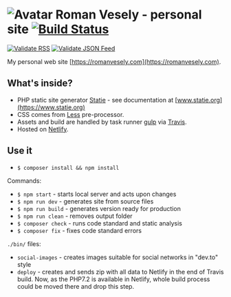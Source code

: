 # ![Avatar](https://www.gravatar.com/avatar/b292ca2620bc32ea45352de5e266303b?size=50) Roman Vesely - personal site [![Build Status](https://img.shields.io/travis/crazko/romanvesely.com.svg)](https://travis-ci.org/crazko/romanvesely.com)

[![Validate RSS](https://img.shields.io/badge/validate-rss-orange.svg)](https://validator.w3.org/feed/check.cgi?url=http%3A//romanvesely.com/rss.xml)
[![Validate JSON Feed](https://img.shields.io/badge/validate-json_feed-green.svg)](http://validator.jsonfeed.org/?url=http%3A%2F%2Fromanvesely.com%2Ffeed.json)

My personal web site [https://romanvesely.com](https://romanvesely.com).

## What's inside?
- PHP static site generator [Statie](https://github.com/Symplify/Statie) - see documentation at [www.statie.org](https://www.statie.org)
- CSS comes from [Less](http://lesscss.org/) pre-processor.
- Assets and build are handled by task runner [gulp](http://gulpjs.com/) via [Travis](https://travis-ci.org).
- Hosted on [Netlify](https://www.netlify.com).

## Use it

- `$ composer install && npm install`

Commands:
- `$ npm start` - starts local server and acts upon changes
- `$ npm run dev` - generates site from source files
- `$ npm run build` - generates version ready for production
- `$ npm run clean` - removes output folder
- `$ composer check` - runs code standard and static analysis
- `$ composer fix` - fixes code standard errors

`./bin/` files:

- `social-images` - creates images suitable for social networks in "dev.to" style
- `deploy` - creates and sends zip with all data to Netlify in the end of Travis build. Now, as the PHP7.2 is available in Netlify, whole build process could be moved there and drop this step.
